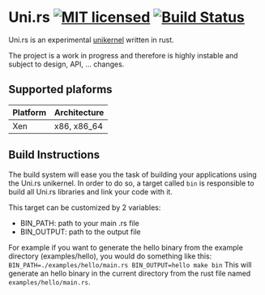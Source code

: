 # Uni.rs [![MIT licensed](https://img.shields.io/badge/license-MIT-blue.svg)](./LICENSE) [![Build Status](https://travis-ci.org/uni-rs/uni.rs.svg)](https://travis-ci.org/uni-rs/uni.rs)

Uni.rs is an experimental [unikernel](https://en.wikipedia.org/wiki/Unikernel)
written in rust.

The project is a work in progress and therefore is highly instable and subject
to design, API, ... changes.

## Supported plaforms

| Platform      | Architecture  |
| ------------- | ------------- |
| Xen           | x86, x86_64   |

## Build Instructions

The build system will ease you the task of building your applications using the
Uni.rs unikernel. In order to do so, a target called `bin` is responsible to
build all Uni.rs libraries and link your code with it.

This target can be customized by 2 variables:
- BIN_PATH: path to your main .rs file
- BIN_OUTPUT: path to the output file

For example if you want to generate the hello binary from the example
directory (examples/hello), you would do something like this:
`BIN_PATH=./examples/hello/main.rs BIN_OUTPUT=hello make bin`
This will generate an hello binary in the current directory from the
rust file named `examples/hello/main.rs`.
